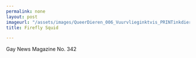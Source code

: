 ```yaml
---
permalink: none
layout: post
imageurl: "/assets/images/QueerDieren_006_Vuurvlieginktvis_PRINTinkdierpresetb-1.jpg"
title: Firefly Squid

---
```


Gay News Magazine No. 342
